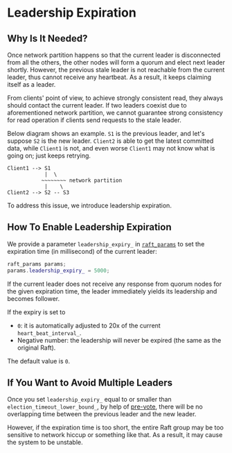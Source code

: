 Leadership Expiration
=====================

Why Is It Needed?
-----------------
Once network partition happens so that the current leader is disconnected from all the others, the other nodes will form a quorum and elect next leader shortly. However, the previous stale leader is not reachable from the current leader, thus cannot receive any heartbeat. As a result, it keeps claiming itself as a leader.

From clients' point of view, to achieve strongly consistent read, they always should contact the current leader. If two leaders coexist due to aforementioned network partition, we cannot guarantee strong consistency for read operation if clients send requests to the stale leader.

Below diagram shows an example. `S1` is the previous leader, and let's suppose `S2` is the new leader. `Client2` is able to get the latest committed data, while `Client1` is not, and even worse `Client1` may not know what is going on; just keeps retrying.
```
Client1 --> S1
            |  \
           ~~~~~~~~ network partition
            |    \
Client2 --> S2 -- S3
```

To address this issue, we introduce leadership expiration.


How To Enable Leadership Expiration
-----------------------------------
We provide a parameter `leadership_expiry_` in [`raft_params`](../include/raft_params.hxx) to set the expiration time (in millisecond) of the current leader:

```C++
raft_params params;
params.leadership_expiry_ = 5000;
```

If the current leader does not receive any response from quorum nodes for the given expiration time, the leader immediately yields its leadership and becomes follower.

If the expiry is set to
* `0`: it is automatically adjusted to 20x of the current `heart_beat_interval_`.
* Negative number: the leadership will never be expired (the same as the original Raft).

The default value is `0`.


If You Want to Avoid Multiple Leaders
-------------------------------------
Once you set `leadership_expiry_` equal to or smaller than `election_timeout_lower_bound_`, by help of [pre-vote](prevote_protocol.md), there will be no overlapping time between the previous leader and the new leader.

However, if the expiration time is too short, the entire Raft group may be too sensitive to network hiccup or something like that. As a result, it may cause the system to be unstable.

